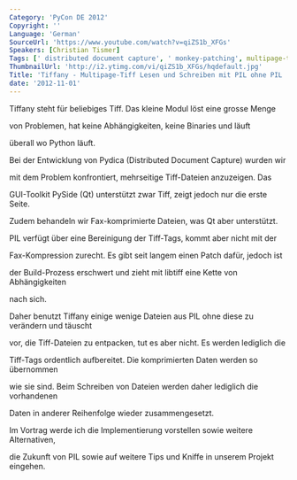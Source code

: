 ```yaml
---
Category: 'PyCon DE 2012'
Copyright: ''
Language: 'German'
SourceUrl: 'https://www.youtube.com/watch?v=qiZS1b_XFGs'
Speakers: [Christian Tismer]
Tags: [' distributed document capture', ' monkey-patching', multipage-tiff, ' pil']
ThumbnailUrl: 'http://i2.ytimg.com/vi/qiZS1b_XFGs/hqdefault.jpg'
Title: 'Tiffany - Multipage-Tiff Lesen und Schreiben mit PIL ohne PIL '
date: '2012-11-01'
---
```

Tiffany steht für beliebiges Tiff. Das kleine Modul löst eine grosse Menge

von Problemen, hat keine Abhängigkeiten, keine Binaries und läuft

überall wo Python läuft.

Bei der Entwicklung von Pydica (Distributed Document Capture) wurden wir

mit dem Problem konfrontiert, mehrseitige Tiff-Dateien anzuzeigen. Das

GUI-Toolkit PySide (Qt) unterstützt zwar Tiff, zeigt jedoch nur die erste
Seite.

Zudem behandeln wir Fax-komprimierte Dateien, was Qt aber unterstützt.

PIL verfügt über eine Bereinigung der Tiff-Tags, kommt aber nicht mit der

Fax-Kompression zurecht. Es gibt seit langem einen Patch dafür, jedoch ist

der Build-Prozess erschwert und zieht mit libtiff eine Kette von
Abhängigkeiten

nach sich.

Daher benutzt Tiffany einige wenige Dateien aus PIL ohne diese zu verändern
und täuscht

vor, die Tiff-Dateien zu entpacken, tut es aber nicht. Es werden lediglich die

Tiff-Tags ordentlich aufbereitet. Die komprimierten Daten werden so übernommen

wie sie sind. Beim Schreiben von Dateien werden daher lediglich die
vorhandenen

Daten in anderer Reihenfolge wieder zusammengesetzt.

Im Vortrag werde ich die Implementierung vorstellen sowie weitere
Alternativen,

die Zukunft von PIL sowie auf weitere Tips und Kniffe in unserem Projekt
eingehen.

